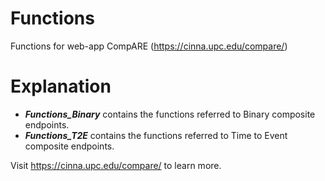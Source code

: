 # Functions
Functions for web-app CompARE (https://cinna.upc.edu/compare/)

# Explanation

- _**Functions_Binary**_ contains the functions referred to Binary composite endpoints.
- _**Functions_T2E**_ contains the functions referred to Time to Event composite endpoints.

Visit https://cinna.upc.edu/compare/ to learn more.
